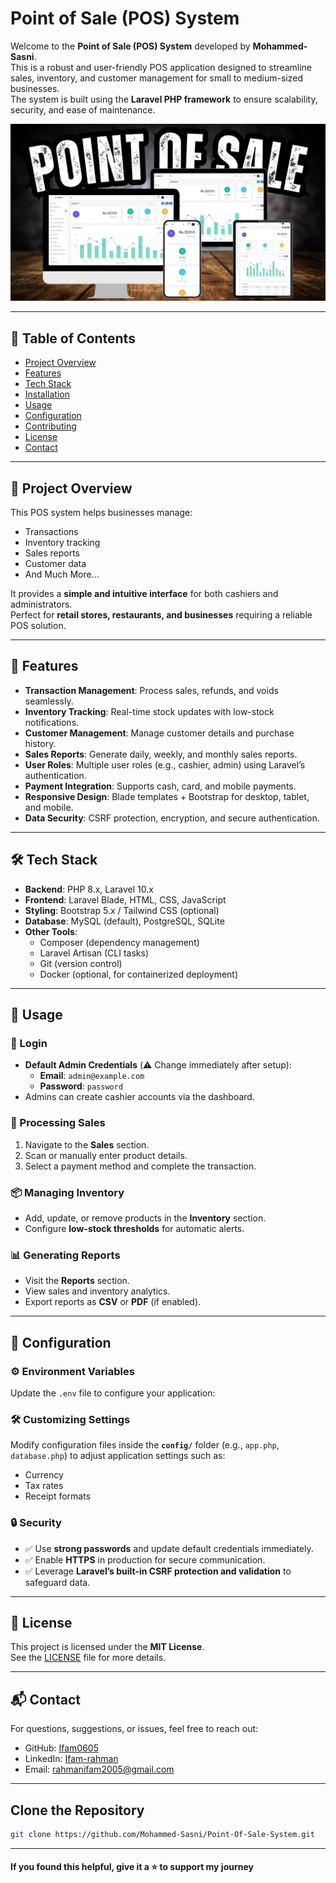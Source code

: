 # Point of Sale (POS) System

Welcome to the **Point of Sale (POS) System** developed by **Mohammed-Sasni**.  
This is a robust and user-friendly POS application designed to streamline sales, inventory, and customer management for small to medium-sized businesses.  
The system is built using the **Laravel PHP framework** to ensure scalability, security, and ease of maintenance.

![preview img](preview.jpeg)

---

## 📑 Table of Contents
- [Project Overview](#project-overview)
- [Features](#features)
- [Tech Stack](#tech-stack)
- [Installation](#installation)
- [Usage](#usage)
- [Configuration](#configuration)
- [Contributing](#contributing)
- [License](#license)
- [Contact](#contact)


---

## 📌 Project Overview
This POS system helps businesses manage:
- Transactions
- Inventory tracking
- Sales reports
- Customer data
- And Much More... 

It provides a **simple and intuitive interface** for both cashiers and administrators.  
Perfect for **retail stores, restaurants, and businesses** requiring a reliable POS solution.

---

## 🚀 Features
- **Transaction Management**: Process sales, refunds, and voids seamlessly.  
- **Inventory Tracking**: Real-time stock updates with low-stock notifications.  
- **Customer Management**: Manage customer details and purchase history.  
- **Sales Reports**: Generate daily, weekly, and monthly sales reports.  
- **User Roles**: Multiple user roles (e.g., cashier, admin) using Laravel’s authentication.  
- **Payment Integration**: Supports cash, card, and mobile payments.  
- **Responsive Design**: Blade templates + Bootstrap for desktop, tablet, and mobile.  
- **Data Security**: CSRF protection, encryption, and secure authentication.  

---

## 🛠️ Tech Stack
- **Backend**: PHP 8.x, Laravel 10.x  
- **Frontend**: Laravel Blade, HTML, CSS, JavaScript  
- **Styling**: Bootstrap 5.x / Tailwind CSS (optional)  
- **Database**: MySQL (default), PostgreSQL, SQLite  
- **Other Tools**:
  - Composer (dependency management)  
  - Laravel Artisan (CLI tasks)  
  - Git (version control)  
  - Docker (optional, for containerized deployment)  

---

## 📖 Usage

### 🔐 Login
- **Default Admin Credentials** (⚠️ Change immediately after setup):
  - **Email**: `admin@example.com`
  - **Password**: `password`  
- Admins can create cashier accounts via the dashboard.



### 🛒 Processing Sales
1. Navigate to the **Sales** section.  
2. Scan or manually enter product details.  
3. Select a payment method and complete the transaction.  



### 📦 Managing Inventory
- Add, update, or remove products in the **Inventory** section.  
- Configure **low-stock thresholds** for automatic alerts.  



### 📊 Generating Reports
- Visit the **Reports** section.  
- View sales and inventory analytics.  
- Export reports as **CSV** or **PDF** (if enabled).

---

## 🔧 Configuration

### ⚙️ Environment Variables
Update the `.env` file to configure your application:

### 🛠️ Customizing Settings
Modify configuration files inside the **`config/`** folder (e.g., `app.php`, `database.php`) to adjust application settings such as:  
- Currency  
- Tax rates  
- Receipt formats  

### 🔒 Security
- ✅ Use **strong passwords** and update default credentials immediately.  
- ✅ Enable **HTTPS** in production for secure communication.  
- ✅ Leverage **Laravel’s built-in CSRF protection and validation** to safeguard data.  

---

## 📜 License
This project is licensed under the **MIT License**.  
See the [LICENSE](LICENSE) file for more details.  

---

## 📬 Contact
For questions, suggestions, or issues, feel free to reach out:  

* GitHub: [Ifam0605](https://github.com/Ifam0605)
* LinkedIn: [Ifam-rahman](https://www.linkedin.com/in/ifam-rahman/)
* Email: [rahmanifam2005@gmail.com](mailto:rahmanifam2005@gmail.com)

---

 ## Clone the Repository

   ```bash
   git clone https://github.com/Mohammed-Sasni/Point-Of-Sale-System.git
   ```

---

#### If you found this helpful, give it a ⭐️ to support my journey

